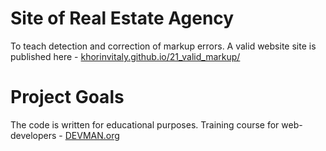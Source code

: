 # Site of Real Estate Agency

To teach detection and correction of markup errors. A valid website site is published here - [khorinvitaly.github.io/21_valid_markup/](https://khorinvitaly.github.io/21_valid_markup/)

# Project Goals

The code is written for educational purposes. Training course for web-developers - [DEVMAN.org](https://devman.org)
